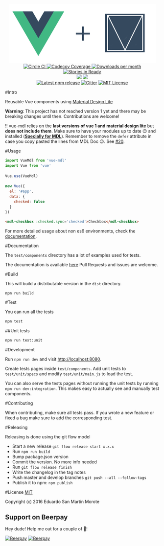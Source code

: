 <p align="center">
  <img src="logo.png"/>
  <br/>
  <a href="https://circleci.com/gh/posva/vue-mdl">
    <img alt="Circle CI" src="https://img.shields.io/circleci/project/posva/vue-mdl/develop.svg" />
  </a>
  <a href="https://codecov.io/gh/posva/vue-mdl">
    <img alt="Codecov Coverage" src="https://img.shields.io/codecov/c/github/posva/vue-mdl/develop.svg?maxAge=2592000" />
  </a>
  <a href="https://www.npmjs.com/package/vue-mdl"><img src="https://img.shields.io/npm/dm/vue-mdl.svg" alt="Downloads per month"></a>
  <a href="http://waffle.io/posva/vue-mdl"><img src="https://badge.waffle.io/posva/vue-mdl.svg?label=ready&title=Ready" alt="Stories in Ready"></a>
  <br>
  <a href="https://david-dm.org/posva/vue-mdl#info=devDependencies" title="devDependency status"><img src="https://david-dm.org/posva/vue-mdl/dev-status.svg"/></a>
  <a href="https://david-dm.org/posva/vue-mdl#info=peerDependencies" title="peerDependency status"><img src="https://david-dm.org/posva/vue-mdl/peer-status.svg"/></a>
  <br>
  <a href="https://www.npmjs.com/package/vue-mdl"><img src="https://img.shields.io/npm/v/vue-mdl.svg" alt="Latest npm release"></a>
  <a href="https://gitter.im/posva/vue-mdl?utm_source=badge&utm_medium=badge&utm_campaign=pr-badgel"><img src="https://badges.gitter.im/posva/vue-mdl.svg" alt="Gitter"></a>
  <a href="https://github.com/posva/vue-mdl/blob/develop/LICENSE"><img src="https://img.shields.io/github/license/mashape/apistatus.svg" alt="MIT License"></a>
</p>

#Intro

Reusable Vue components using [Material Design Lite](https://github.com/google/material-design-lite)

__Warning__: This project has not reached version 1 yet and there may be
breaking changes until then. Contributions are welcome!

‼️ vue-mdl relies on the **last versions of vue 1 and material design lite** but **does not include them**. Make sure to have your modules up to date 😉 and installed (**[Specially for MDL](https://getmdl.io/started/index.html#download)**). Remember to remove the `defer` attribute in case you copy pasted the lines from MDL Doc 😉. See [#20](https://github.com/posva/vue-mdl/issues/20).

#Usage

```js
import VueMdl from 'vue-mdl'
import Vue from 'vue'

Vue.use(VueMdl)

new Vue({
  el: '#app',
  data: {
    checked: false
  }
})
```

```html
<mdl-checkbox :checked.sync='checked'>Checkbox</mdl-checkbox>
```

For more detailed usage about non es6 environments, check the
[documentation](http://posva.net/vue-mdl/#usage).

#Documentation

The `test/components` directory has a lot of examples used for tests.

The documentation is available [here](http://posva.net/vue-mdl)
Pull Requests and issues are welcome.

#Build

This will build a distributable version in the `dist` directory.
```bash
npm run build
```

#Test

You can run all the tests
```bash
npm test
```

##Unit tests
```bash
npm run test:unit
```

#Development

Run `npm run dev` and visit [http://localhost:8080](http://localhost:8080).

Create tests pages inside `test/components`. Add unit tests to `test/unit/specs`
and modify `test/unit/main.js` to load the test.

You can also serve the tests pages without running the unit tests by running
`npm run dev:integration`. This makes easy to actually see and manually test
components.

#Contributing

When contributing, make sure all tests pass.
If you wrote a new feature or fixed a bug make sure to add the corresponding test.

#Releasing

Releasing is done using the git flow model

- Start a new release `git flow release start x.x.x`
- Run `npm run build`
- Bump package.json version
- Commit the version. No more info needed
- Run `git flow release finish`
- Write the changelog in the tag notes
- Push master and develop branches `git push --all --follow-tags`
- Publish it to npm: `npm publish`

#License
[MIT](http://opensource.org/licenses/MIT)

Copyright (c) 2016 Eduardo San Martin Morote

## Support on Beerpay
Hey dude! Help me out for a couple of :beers:!

[![Beerpay](https://beerpay.io/posva/vue-mdl/badge.svg?style=beer-square)](https://beerpay.io/posva/vue-mdl)  [![Beerpay](https://beerpay.io/posva/vue-mdl/make-wish.svg?style=flat-square)](https://beerpay.io/posva/vue-mdl?focus=wish)